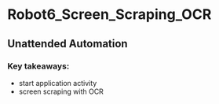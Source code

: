 # Robot6_Screen_Scraping_OCR
## Unattended Automation

### Key takeaways:
- start application activity
- screen scraping with OCR

